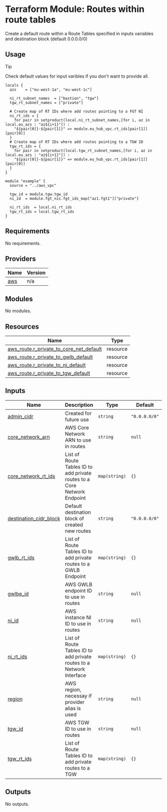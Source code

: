 # Terraform Module: Routes within route tables

Create a default route within a Route Tables specified in inputs variables and destination block (default 0.0.0.0/0)

## Usage

> [!TIP]
> Check default values for input varibles if you don't want to provide all.

```hcl
locals {
  azs    = ["eu-west-1a", "eu-west-1c"]
  
  ni_rt_subnet_names  = ["bastion", "tgw"]
  tgw_rt_subnet_names = ["private"]

  # Create map of RT IDs where add routes pointing to a FGT NI
  ni_rt_ids = {
    for pair in setproduct(local.ni_rt_subnet_names,[for i, az in local.eu_azs : "az${i+1}"]) : 
    "${pair[0]}-${pair[1]}" => module.eu_hub_vpc.rt_ids[pair[1]][pair[0]] 
  }
  # Create map of RT IDs where add routes pointing to a TGW ID
  tgw_rt_ids = {
    for pair in setproduct(local.tgw_rt_subnet_names,[for i, az in local.eu_azs : "az${i+1}"]) : 
    "${pair[0]}-${pair[1]}" => module.eu_hub_vpc.rt_ids[pair[1]][pair[0]] 
  }
}

module "example" {
  source = "../aws_vpc"

  tgw_id = module.tgw.tgw_id
  ni_id  = module.fgt_nis.fgt_ids_map["az1.fgt1"]["private"]

  ni_rt_ids  = local.ni_rt_ids
  tgw_rt_ids = local.tgw_rt_ids
}
```

<!-- BEGIN_TF_DOCS -->
## Requirements

No requirements.

## Providers

| Name | Version |
|------|---------|
| <a name="provider_aws"></a> [aws](#provider\_aws) | n/a |

## Modules

No modules.

## Resources

| Name | Type |
|------|------|
| [aws_route.r_private_to_core_net_default](https://registry.terraform.io/providers/hashicorp/aws/latest/docs/resources/route) | resource |
| [aws_route.r_private_to_gwlb_default](https://registry.terraform.io/providers/hashicorp/aws/latest/docs/resources/route) | resource |
| [aws_route.r_private_to_ni_default](https://registry.terraform.io/providers/hashicorp/aws/latest/docs/resources/route) | resource |
| [aws_route.r_private_to_tgw_default](https://registry.terraform.io/providers/hashicorp/aws/latest/docs/resources/route) | resource |

## Inputs

| Name | Description | Type | Default | Required |
|------|-------------|------|---------|:--------:|
| <a name="input_admin_cidr"></a> [admin\_cidr](#input\_admin\_cidr) | Created for future use | `string` | `"0.0.0.0/0"` | no |
| <a name="input_core_network_arn"></a> [core\_network\_arn](#input\_core\_network\_arn) | AWS Core Network ARN to use in routes | `string` | `null` | no |
| <a name="input_core_network_rt_ids"></a> [core\_network\_rt\_ids](#input\_core\_network\_rt\_ids) | List of Route Tables ID to add private routes to a Core Network Endpoint | `map(string)` | `{}` | no |
| <a name="input_destination_cidr_block"></a> [destination\_cidr\_block](#input\_destination\_cidr\_block) | Default destination block of created new routes | `string` | `"0.0.0.0/0"` | no |
| <a name="input_gwlb_rt_ids"></a> [gwlb\_rt\_ids](#input\_gwlb\_rt\_ids) | List of Route Tables ID to add private routes to a GWLB Endpoint | `map(string)` | `{}` | no |
| <a name="input_gwlbe_id"></a> [gwlbe\_id](#input\_gwlbe\_id) | AWS GWLB endpoint ID to use in routes | `string` | `null` | no |
| <a name="input_ni_id"></a> [ni\_id](#input\_ni\_id) | AWS instance NI ID to use in routes | `string` | `null` | no |
| <a name="input_ni_rt_ids"></a> [ni\_rt\_ids](#input\_ni\_rt\_ids) | List of Route Tables ID to add private routes to a Network Interface | `map(string)` | `{}` | no |
| <a name="input_region"></a> [region](#input\_region) | AWS region, necessay if provider alias is used | `string` | `null` | no |
| <a name="input_tgw_id"></a> [tgw\_id](#input\_tgw\_id) | AWS TGW ID to use in routes | `string` | `null` | no |
| <a name="input_tgw_rt_ids"></a> [tgw\_rt\_ids](#input\_tgw\_rt\_ids) | List of Route Tables ID to add private routes to a TGW | `map(string)` | `{}` | no |

## Outputs

No outputs.
<!-- END_TF_DOCS -->